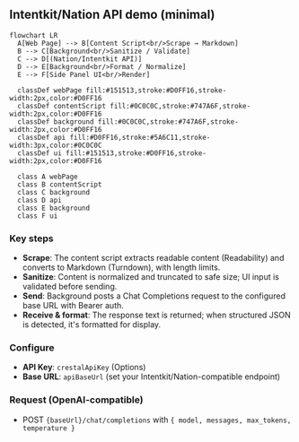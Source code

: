 ## Intentkit/Nation API demo (minimal)

```mermaid
flowchart LR
  A[Web Page] --> B[Content Script<br/>Scrape → Markdown]
  B --> C[Background<br/>Sanitize / Validate]
  C --> D[(Nation/Intentkit API)]
  D --> E[Background<br/>Format / Normalize]
  E --> F[Side Panel UI<br/>Render]
  
  classDef webPage fill:#151513,stroke:#D0FF16,stroke-width:2px,color:#D0FF16
  classDef contentScript fill:#0C0C0C,stroke:#747A6F,stroke-width:2px,color:#D0FF16
  classDef background fill:#0C0C0C,stroke:#747A6F,stroke-width:2px,color:#D0FF16
  classDef api fill:#D0FF16,stroke:#5A6C11,stroke-width:3px,color:#0C0C0C
  classDef ui fill:#151513,stroke:#D0FF16,stroke-width:2px,color:#D0FF16
  
  class A webPage
  class B contentScript
  class C background
  class D api
  class E background
  class F ui
```

### Key steps
- **Scrape**: The content script extracts readable content (Readability) and converts to Markdown (Turndown), with length limits.
- **Sanitize**: Content is normalized and truncated to safe size; UI input is validated before sending.
- **Send**: Background posts a Chat Completions request to the configured base URL with Bearer auth.
- **Receive & format**: The response text is returned; when structured JSON is detected, it's formatted for display.

### Configure
- **API Key**: `crestalApiKey` (Options)
- **Base URL**: `apiBaseUrl` (set your Intentkit/Nation-compatible endpoint)

### Request (OpenAI-compatible)
- POST `{baseUrl}/chat/completions` with `{ model, messages, max_tokens, temperature }`

